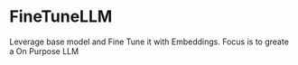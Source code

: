 # FineTuneLLM
Leverage base model and Fine Tune it with Embeddings. Focus is to greate a On Purpose LLM
